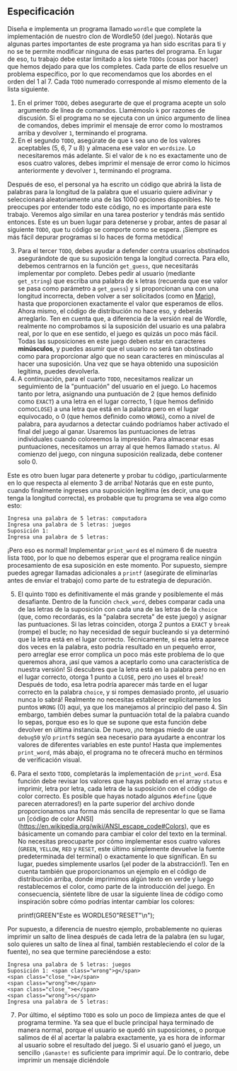 Especificación
-------------

Diseña e implementa un programa llamado `wordle` que complete la implementación de nuestro clon de Wordle50 (del juego). Notarás que algunas partes importantes de este programa ya han sido escritas para ti y no se te permite modificar ninguna de esas partes del programa. En lugar de eso, tu trabajo debe estar limitado a los siete `TODOs` (cosas por hacer) que hemos dejado para que los completes. Cada parte de ellos resuelve un problema específico, por lo que recomendamos que los abordes en el orden del 1 al 7. Cada `TODO` numerado corresponde al mismo elemento de la lista siguiente.

1. En el primer `TODO`, debes asegurarte de que el programa acepte un solo argumento de línea de comandos. Llamémoslo `k` por razones de discusión. Si el programa no se ejecuta con un único argumento de línea de comandos, debes imprimir el mensaje de error como lo mostramos arriba y devolver `1`, terminando el programa.
2. En el segundo `TODO`, asegúrate de que `k` sea uno de los valores aceptables (5, 6, 7 u 8) y almacena ese valor en `wordsize`. Lo necesitaremos más adelante. Si el valor de `k` no es exactamente uno de esos cuatro valores, debes imprimir el mensaje de error como lo hicimos anteriormente y devolver `1`, terminando el programa.

Después de eso, el personal ya ha escrito un código que abrirá la lista de palabras para la longitud de la palabra que el usuario quiere adivinar y seleccionará aleatoriamente una de las 1000 opciones disponibles. No te preocupes por entender todo este código, no es importante para este trabajo. Veremos algo similar en una tarea posterior y tendrás más sentido entonces. Este es un buen lugar para detenerse y probar, antes de pasar al siguiente `TODO`, que tu código se comporte como se espera. ¡Siempre es más fácil depurar programas si lo haces de forma metódica!

3. Para el tercer `TODO`, debes ayudar a defender contra usuarios obstinados asegurándote de que su suposición tenga la longitud correcta. Para ello, debemos centrarnos en la función `get_guess`, que necesitarás implementar por completo. Debes pedir al usuario (mediante `get_string`) que escriba una palabra de `k` letras (recuerda que ese valor se pasa como parámetro a `get_guess`) y si proporcionan una con una longitud incorrecta, deben volver a ser solicitados (como en [Mario](../../1/mario/less/)), hasta que proporcionen exactamente el valor que esperamos de ellos. Ahora mismo, el código de distribución no hace eso, y deberás arreglarlo. Ten en cuenta que, a diferencia de la versión real de Wordle, realmente no comprobamos si la suposición del usuario es una palabra real, por lo que en ese sentido, el juego es quizás un poco más fácil. Todas las suposiciones en este juego deben estar en caracteres **minúsculos**, y puedes asumir que el usuario no será tan obstinado como para proporcionar algo que no sean caracteres en minúsculas al hacer una suposición. Una vez que se haya obtenido una suposición legítima, puedes devolverla.
4. A continuación, para el cuarto `TODO`, necesitamos realizar un seguimiento de la "puntuación" del usuario en el juego. Lo hacemos tanto por letra, asignando una puntuación de 2 (que hemos definido como `EXACT`) a una letra en el lugar correcto, 1 (que hemos definido como`CLOSE`) a una letra que está en la palabra pero en el lugar equivocado, o 0 (que hemos definido como `WRONG`), como a nivel de palabra, para ayudarnos a detectar cuándo podríamos haber activado el final del juego al ganar. Usaremos las puntuaciones de letras individuales cuando coloreemos la impresión. Para almacenar esas puntuaciones, necesitamos un array al que hemos llamado `status`. Al comienzo del juego, con ninguna suposición realizada, debe contener solo 0.

Este es otro buen lugar para detenerte y probar tu código, ¡particularmente en lo que respecta al elemento 3 de arriba! Notarás que en este punto, cuando finalmente ingreses una suposición legítima (es decir, una que tenga la longitud correcta), es probable que tu programa se vea algo como esto:

    Ingresa una palabra de 5 letras: computadora
    Ingresa una palabra de 5 letras: juegos
    Suposición 1:
    Ingresa una palabra de 5 letras:
    

¡Pero eso es normal! Implementar `print_word` es el número 6 de nuestra lista `TODO`, por lo que no debemos esperar que el programa realice ningún procesamiento de esa suposición en este momento. Por supuesto, siempre puedes agregar llamadas adicionales a `printf` (asegúrate de eliminarlas antes de enviar el trabajo) como parte de tu estrategia de depuración.

5. El quinto `TODO` es definitivamente el más grande y posiblemente el más desafiante. Dentro de la función `check_word`, debes comparar cada una de las letras de la suposición con cada una de las letras de la `choice` (que, como recordarás, es la "palabra secreta" de este juego) y asignar las puntuaciones. Si las letras coinciden, otorga 2 puntos a `EXACT` y `break` (rompe) el bucle; no hay necesidad de seguir bucleando si ya determinó que la letra está en el lugar correcto. Técnicamente, si esa letra aparece dos veces en la palabra, esto podría resultado en un pequeño error, pero arreglar ese error complica un poco más este problema de lo que queremos ahora, ¡así que vamos a aceptarlo como una característica de nuestra versión! Si descubres que la letra está en la palabra pero no en el lugar correcto, otorga 1 punto a `CLOSE`, pero ¡no uses el `break`! Después de todo, esa letra podría aparecer más tarde en el lugar correcto en la palabra `choice`, y si rompes demasiado pronto, ¡el usuario nunca lo sabrá! Realmente no necesitas establecer explícitamente los puntos `WRONG` (0) aquí, ya que los manejamos al principio del paso 4. Sin embargo, también debes sumar la puntuación total de la palabra cuando lo sepas, porque eso es lo que se supone que esta función debe devolver en última instancia. De nuevo, ¡no tengas miedo de usar `debug50` y/o `printf`s según sea necesario para ayudarte a encontrar los valores de diferentes variables en este punto! Hasta que implementes `print_word`, más abajo, el programa no te ofrecerá mucho en términos de verificación visual.

6. Para el sexto `TODO`, completarás la implementación de `print_word`. Esa función debe revisar los valores que hayas poblado en el array `status` e imprimir, letra por letra, cada letra de la suposición con el código de color correcto. Es posible que hayas notado algunos `#define` (¡que parecen aterradores!) en la parte superior del archivo donde proporcionamos una forma más sencilla de representar lo que se llama un [código de color ANSI] (https://en.wikipedia.org/wiki/ANSI_escape_code#Colors), que es básicamente un comando para cambiar el color del texto en la terminal. No necesitas preocuparte por cómo implementar esos cuatro valores (`GREEN`, `YELLOW`, `RED` y `RESET`, este último simplemente devuelve la fuente predeterminada del terminal) o exactamente lo que significan. En su lugar, puedes simplemente usarlos (¡el poder de la abstracción!). Ten en cuenta también que proporcionamos un ejemplo en el código de distribución arriba, donde imprimimos algún texto en verde y luego restablecemos el color, como parte de la introducción del juego. En consecuencia, siéntete libre de usar la siguiente línea de código como inspiración sobre cómo podrías intentar cambiar los colores:
    
    printf(GREEN"Este es WORDLE50"RESET"\n");

Por supuesto, a diferencia de nuestro ejemplo, probablemente no quieras imprimir un salto de línea después de cada letra de la palabra (en su lugar, solo quieres un salto de línea al final, también restableciendo el color de la fuente), no sea que termine pareciéndose a esto:

    Ingresa una palabra de 5 letras: juegos
    Suposición 1: <span class="wrong">g</span>
    <span class="close_">a</span>
    <span class="wrong">m</span>
    <span class="close_">e</span>
    <span class="wrong">s</span>
    Ingresa una palabra de 5 letras:

7. Por último, el séptimo `TODO` es solo un poco de limpieza antes de que el programa termine. Ya sea que el bucle principal haya terminado de manera normal, porque el usuario se quedó sin suposiciones, o porque salimos de él al acertar la palabra exactamente, ya es hora de informar al usuario sobre el resultado del juego. Si el usuario ganó el juego, un sencillo `¡Ganaste!` es suficiente para imprimir aquí. De lo contrario, debe imprimir un mensaje diciéndole